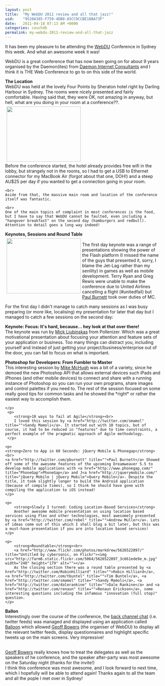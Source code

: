 ```yaml
---
layout: post
title:  "My WebDU 2011 review and all that jazz!"
uid:	"9520A385-F759-4DB8-A5CC9CCBE18BA73F"
date:   2011-04-18 07:13 AM +0000
categories: couchdb
permalink: my-webdu-2011-review-and-all-that-jazz
---
```

<p>
It has been my pleasure to be attending the <a href="http://www.webdu.com.au/" title="webdu: webDU the web technology conference">WebDU</a> Conference in Sydney this week. And what an awesome week it was!  
</p>

<p>
	WebDU is a great conference that has now been going on for about 9 years organised by the Daemon(ites) from <a href="http://www.daemon.com.au/" title="daemon: Serious Web Solutions">Daemon Internet Consultants</a> and I think it is THE Web Conference to go to on this side of the world.  
</p>

<div>
	<strong>The Location</strong> <br>
	WebDU was held at the lovely Four Points by Sheraton hotel right by  Darling Harbour in Sydney. The rooms were nicely presented and fairly comfortable. Having said that, they were OK, not amazing in anyway, but hell, what are you doing in your room at a conference??. 
	<div>
	<a href="http://www.flickr.com/photos/markdrew/5626522469/" title="Untitled by cybersonic, on Flickr"><img src="http://farm6.static.flickr.com/5230/5626522469_6b938e8313_m.jpg" width="240" height="179" alt="" hspace="5" vspace="5"></a>
	<br>
	Before the conference started, the hotel already provides free wifi in the lobby, but strangely not in the rooms, so I had to get a USB to Ethernet connector for my MacBook Air (forgot about that one, DOH!) and a steep AU$25 per day if you wanted to get a connection going in your room. 

	<br>
	Aside from that, the massive main room and location of the conference itself was fantastic.
	
	<br>
	One of the main topics of complaint in most conferences is the food, but I have to say that WebDU cannot be faulted, even including a "hangover breakfast" on the second day (hamburgers and redbull). Attention to detail goes a long way indeed!
</div>

<p>
	<strong>Keynotes, Sessions and Round Table</strong><br>
	<a href="http://www.flickr.com/photos/markdrew/5626521715/" title="Untitled by cybersonic, on Flickr"><img src="http://farm6.static.flickr.com/5221/5626521715_4afe56804e_m.jpg" width="240" height="179" alt="" align="left" hspace="5" vspace="5"></a>
	<br>
	The first day keynote was a range of presentations showing the power of the Flash platform (I missed the name of the guys that presented it, sorry, I blame the Jet-Lag rather than my senility) in games as well as mobile development. Terry Ryan and Greg Rewis were unable to make the conference due to United Airlines cancelling a flight (#unitedfail) but <a href="http://twitter.com/pburnett" title="">Paul Burnett</a>  took over duties of MC. 
	
<p>
	For the first day I didn't manage to catch many sessions as I was busy preparing (or more like, localising) my presentation for later that day but I managed to catch a few sessions on the second day:
	<p>
	<strong>Keynote: Focus: It's hard, because... hey look at that over there!</strong><br>
	The keynote was run by <a href="http://twitter.com/liubinskas" title="">Mick Liubinskas</a> from Pollenizer. Which was a great motivational presentation about focusing your attention and feature sets of your application or business. Too many things can distract you, including yourself and instead of just getting your project/business/enterprise out of the door, you can fail to focus on what is important.
	</p>
	<p>
		<strong>Photoshop for Developers: From Fumbler to Master</strong><br>
		This interesting session by <a href="http://twitter.com/cs_tv" title="">Mike McHugh</a> was a bit of a variety, since he demoed the new Photoshop API that allows external devices such iPads and iPhones (and other mobile devices) to connect and share with a running instance of Photoshop so you can run your own programs, share images and control palettes if you need to. The rest of the session focused on some really good tips for common tasks and he showed the *right* or rather the easiest way to accomplish them. 

	</p>
	 <p>
	 	<strong>10 ways to fail at Agile</strong><br>
		I loved this session by <a href="http://twitter.com/smamol" title="">Sandy Mamoli</a>. It started out with 10 topics, but of course, it had to be reduced in "features" due to time constraints, a perfect example of the pragmatic approach of Agile methodology. 
	 </p>
	
	<p>
	<strong>Zero to App in 60 Seconds: jQuery Mobile & Phonegap</strong><br>
	<a href="http://twitter.com/pburnett" title="">Paul Burnett</a> Showed off some of the awesome features of the upcoming Dreamweaver 5.5 to develop mobile applications with <a href="http://www.phonegap.com/" title="PhoneGap">PhoneGap</a> and J<a href="http://jquerymobile.com/" title="jQuery Mobile | jQuery Mobile">Query Mobile</a>. Despite the title, it took slightly longer to build the Android application (because of compile times), so I think he should have gone with compiling the application to iOS instead! 
	</p>
	
	<p>
		<strong>Slowly I turned: Coding Location-Based Services</strong>
		Another awesome mobile presentation on using location based services using Flex and other technologies, most awesomely presented by <a href="http://twitter.com/rebel" title="">Andrew Muller</a>. Lots of ideas come out of this which I shall blog a bit later, but this was a must-have presentation if you are into location based services!
	</p>
	
	<p>
		<strong>Roundtable</strong><br>
		<a href="http://www.flickr.com/photos/markdrew/5626522897/" title="Untitled by cybersonic, on Flickr"><img src="http://farm6.static.flickr.com/5064/5626522897_3c661ede9e_m.jpg" width="240" height="179" alt=""></a>
		As the closing section there was a round table presented by <a href="http://twitter.com/RobinHilliard" title="">Robin Hilliard</a>, <a href="http://twitter.com/tbuntel" title="">Tim Buntel</a>, <a href="http://twitter.com/smamol" title="">Sandy Mamoli</a>, <a href="http://twitter.com/dalerankine" title="">Dale Rankine</a> and <a href="http://twitter.com/renaun" title="">Renaun Erickson</a>, some interesting questions including the infamous "innovation (full stop)" question.
	</p>
	
</p>	
</p>

<p>
	<strong>Ballon</strong><br>
	Interestingly over the course of the conference, the <a href="http://interacteev.com/webdu-keynotes-top" title="WebDU 2011 - Keynotes - Keynotes">back channel chat</a> (i.e. twitter feeds) was managed and displayed using an application called <a href="http://www.balloonup.com/en/" title="Balloon - Event organizers, experience 2.0">Balloon</a> which allowed <a href="http://twitter.com/modius" title="">Geoff Bowers</a> (the organiser of WebDU) to display all the relevant twitter feeds, display questionnaires and highlight specific tweets up on the main screens. Very impressive! 
	
</p>

<p>
<br>	
<a href="http://twitter.com/modius" title="">Geoff Bowers</a> really knows how to treat the delegates as well as the speakers of he conference, and the speaker after-party was most awesome on the Saturday night (thanks for the invite!)
<br>	
I think this conference was most awesome, and I look forward to next time, which I hopefully will be able to attend again! Thanks again to all the team and all the pople I met over in Sydney!<br>
</p>